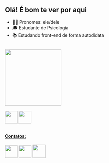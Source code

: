 ## Olá! É bom te ver por aqui

- 👦🏻 Pronomes: ele/dele
- 🎓 Estudante de Psicologia
- 📚 Estudando front-end de forma autodidata
<br>

<div>
  <a href="https://github.com/vitordelabenetta"><img height="180cm" src="https://github-readme-stats.vercel.app/api?username=vitordelabenetta&show_icons=true&theme=dark"/>
</div>
<br>
<img src="https://cdn.jsdelivr.net/gh/devicons/devicon/icons/html5/html5-original.svg" height="40px">
<img src="https://cdn.jsdelivr.net/gh/devicons/devicon/icons/css3/css3-original.svg" height="40px">
<br>

##

<h4>
  Contatos:
</h4>
  <a href="www.linkedin.com/in/gabriel-delabenetta"><img src="https://img.icons8.com/fluency/344/linkedin.png" height="40px"></a>
  <a href="mailto:delabenettag@gmail,com"><img src="https://img.icons8.com/arcade/344/experimental-email-open-arcade.png" height="40px"></a>
  <a href="https://www.instagram.com/invites/contact/?i=uyo65s6sqplr&utm_content=38k99yt"><img src="https://img.icons8.com/color/344/instagram-new--v1.png" height="42px"></a>

